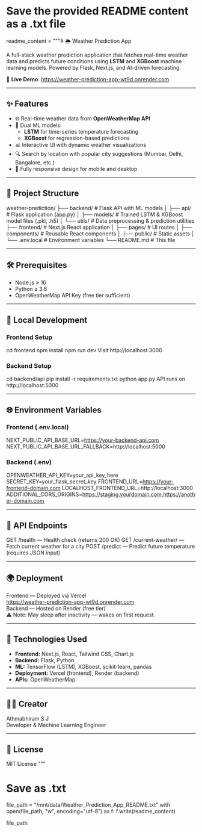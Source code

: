 # Save the provided README content as a .txt file

readme_content = """# 🌦 Weather Prediction App

A full-stack weather prediction application that fetches real-time weather data and predicts future conditions using **LSTM** and **XGBoost** machine learning models. Powered by Flask, Next.js, and AI-driven forecasting.

🔗 **Live Demo**: https://weather-prediction-app-wt9d.onrender.com

---

## ✨ Features
- 🌐 Real-time weather data from **OpenWeatherMap API**
- 🤖 Dual ML models:
  - **LSTM** for time-series temperature forecasting
  - **XGBoost** for regression-based predictions
- 📊 Interactive UI with dynamic weather visualizations
- 🔍 Search by location with popular city suggestions (Mumbai, Delhi, Bangalore, etc.)
- 📱 Fully responsive design for mobile and desktop

---

## 📂 Project Structure
weather-prediction/
├── backend/ # Flask API with ML models
│   ├── api/ # Flask application (app.py)
│   ├── models/ # Trained LSTM & XGBoost model files (.pkl, .h5)
│   └── utils/ # Data preprocessing & prediction utilities
├── frontend/ # Next.js React application
│   ├── pages/ # UI routes
│   ├── components/ # Reusable React components
│   ├── public/ # Static assets
│   └── .env.local # Environment variables
└── README.md # This file

---

## 🛠 Prerequisites
- Node.js ≥ 16
- Python ≥ 3.8
- OpenWeatherMap API Key (free tier sufficient)

---

## 🚀 Local Development

### Frontend Setup
cd frontend
npm install
npm run dev
Visit http://localhost:3000

### Backend Setup
cd backend/api
pip install -r requirements.txt
python app.py
API runs on http://localhost:5000

---

## 🌐 Environment Variables

### Frontend (.env.local)
NEXT_PUBLIC_API_BASE_URL=https://your-backend-api.com
NEXT_PUBLIC_API_BASE_URL_FALLBACK=http://localhost:5000

### Backend (.env)
OPENWEATHER_API_KEY=your_api_key_here
SECRET_KEY=your_flask_secret_key
FRONTEND_URL=https://your-frontend-domain.com
LOCALHOST_FRONTEND_URL=http://localhost:3000
ADDITIONAL_CORS_ORIGINS=https://staging.yourdomain.com,https://another-domain.com

---

## 📡 API Endpoints
GET /health — Health check (returns 200 OK)
GET /current-weather/<city> — Fetch current weather for a city
POST /predict — Predict future temperature (requires JSON input)

---

## 🌍 Deployment
Frontend — Deployed via Vercel  
https://weather-prediction-app-wt9d.onrender.com  
Backend — Hosted on Render (free tier)  
⚠️ Note: May sleep after inactivity — wakes on first request.

---

## 🧪 Technologies Used
- **Frontend:** Next.js, React, Tailwind CSS, Chart.js
- **Backend:** Flask, Python
- **ML:** TensorFlow (LSTM), XGBoost, scikit-learn, pandas
- **Deployment:** Vercel (frontend), Render (backend)
- **APIs:** OpenWeatherMap

---

## 👨‍💻 Creator
Athmabhiram S J  
Developer & Machine Learning Engineer

---

## 📜 License
MIT License
"""

# Save as .txt
file_path = "/mnt/data/Weather_Prediction_App_README.txt"
with open(file_path, "w", encoding="utf-8") as f:
    f.write(readme_content)

file_path
